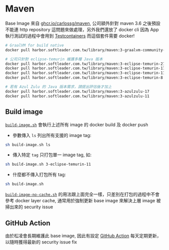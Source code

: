 # Maven

Base Image 來自 [ghcr.io/carlossg/maven](https://ghcr.io/carlossg/maven), 公司額外針對 maven 3.6 之後預設不能連 http repository 這問題來做處理，另外我們還放了 docker cli 因為 App 執行測試的過程中會用到 [Testcontainers](https://www.testcontainers.org/) 而這個套件需要 docker!

```sh
# GraalVM for build native
docker pull harbor.softleader.com.tw/library/maven:3-graalvm-community-21

# 公司只針對 eclipse-temurin 維護多種 Java 版本
docker pull harbor.softleader.com.tw/library/maven:3-eclipse-temurin-21
docker pull harbor.softleader.com.tw/library/maven:3-eclipse-temurin-17
docker pull harbor.softleader.com.tw/library/maven:3-eclipse-temurin-11
docker pull harbor.softleader.com.tw/library/maven:3-eclipse-temurin-8

# 若有 Azul Zulu 的 Java 版本需求，請提出評估後才加上
docker pull harbor.softleader.com.tw/library/maven:3-azulzulu-17
docker pull harbor.softleader.com.tw/library/maven:3-azulzulu-11
```
## Build image

[`build-image.sh`](./build-image.sh) 會執行上述所有 image 的 docker build 及 docker push

- 參數傳入 `ls` 列出所有支援的 image tag:

```sh
sh build-image.sh ls
```

- 傳入特定 `tag` 只打包單一 image tag, 如:

```sh
sh build-image.sh 3-eclipse-temurin-11
```

- 什麼都不傳入打包所有 tag:

```sh
sh build-image.sh
```

[`build-image-no-cache.sh`](./build-image-no-cache.sh) 的用法跟上面完全一樣，只差別在打包的過程中不會參考 docker layer cache, 通常用於強制更新 base image 來解決上層 image 被掃出來的 security issue

## GitHub Action

由於松凌會長期維護此 base image, 因此有設定 [GitHub Action](../.github/workflows) 每天定期更新，以隨時獲得最新的 security issue fix
